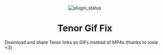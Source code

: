 <!--
	* This file was autogenerated, do not modify it directly
	* https://github.com/nexpid/RevengePlugins/blob/dev/scripts/build/modules/readmes.ts
-->

<div align="center">
<img alt="plugin_status" src="https://img.shields.io/badge/plugin_status-discontinued-b8c0e0?style=for-the-badge&labelColor=24273a" />
<br/>

</div>

<h1 align="center">
Tenor Gif Fix
</h1>

Download and share Tenor links as GIFs instead of MP4s (thanks to rosie <3)
